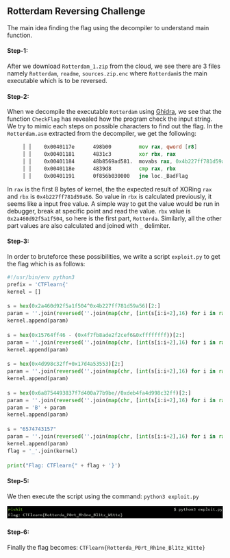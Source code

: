 ## Rotterdam Reversing Challenge
The main idea finding the flag using the decompiler to understand main function.

#### Step-1:
After we download `Rotterdam_1.zip` from the cloud, we see there are 3 files namely `Rotterdam`, `readme`, `sources.zip.enc` where `Rotterdam`is the main executable which is to be reversed.

#### Step-2:
When we decompile the executable `Rotterdam` using [Ghidra](https://ghidra-sre.org/), we see that the function `CheckFlag` has revealed how the program check the input string. We try to mimic each steps on possible characters to find out the flag. In the `Rotterdam.asm` extracted from the decompiler, we get the following:

```asm
     │ │    0x0040117e      498b00         mov rax, qword [r8]
     │ │    0x00401181      4831c3         xor rbx, rax
     │ │    0x00401184      48b8569ad581.  movabs rax, 0x4b227ff781d59a56
     │ │    0x0040118e      4839d8         cmp rax, rbx
     │ │    0x00401191      0f856b030000   jne loc._BadFlag
```
In `rax` is the first 8 bytes of kernel, the the expected result of XORing `rax` and `rbx` is `0x4b227ff781d59a56`. So value in `rbx` is calculated previously, it seems like a input free value. A simple way to get the value would be run in debugger, break at specific point and read the value. `rbx` value is `0x2a460d92f5a1f504`, so here is the first part, `Rotterda`. Similarly, all the other part values are also calculated and joined with `_` delimiter. 

#### Step-3:
In order to bruteforce these possibilities, we write a script `exploit.py` to get the flag which is as follows:
```python
#!/usr/bin/env python3
prefix = 'CTFlearn{'
kernel = []

s = hex(0x2a460d92f5a1f504^0x4b227ff781d59a56)[2:]
param = ''.join(reversed(''.join(map(chr, [int(s[i:i+2],16) for i in range(0,len(s),2)]))))
kernel.append(param)

s = hex(0x15764ff46 - (0x4f7fb8ade2f2cef6&0xffffffff))[2:]
param = ''.join(reversed(''.join(map(chr, [int(s[i:i+2],16) for i in range(0,len(s),2)]))))
kernel.append(param)

s = hex(0x4d998c32ff+0x17d4a53553)[2:]
param = ''.join(reversed(''.join(map(chr, [int(s[i:i+2],16) for i in range(0,len(s),2)]))))
kernel.append(param)

s = hex(0x6a8754493837f7d400a77b9be//0xdeb4fa4d998c32ff)[2:]
param = ''.join(reversed(''.join(map(chr, [int(s[i:i+2],16) for i in range(0,len(s),2)]))))
param = 'B' + param
kernel.append(param)

s = "6574743157"
param = ''.join(reversed(''.join(map(chr, [int(s[i:i+2],16) for i in range(0,len(s),2)]))))
kernel.append(param)
flag = '_'.join(kernel)

print("Flag: CTFlearn{" + flag + '}')
```

#### Step-5:
We then execute the script using the command: `python3 exploit.py`

<img src="Flag.png">

#### Step-6:
Finally the flag becomes:
`CTFlearn{Rotterda_P0rt_Rh1ne_Bl1tz_W1tte}`